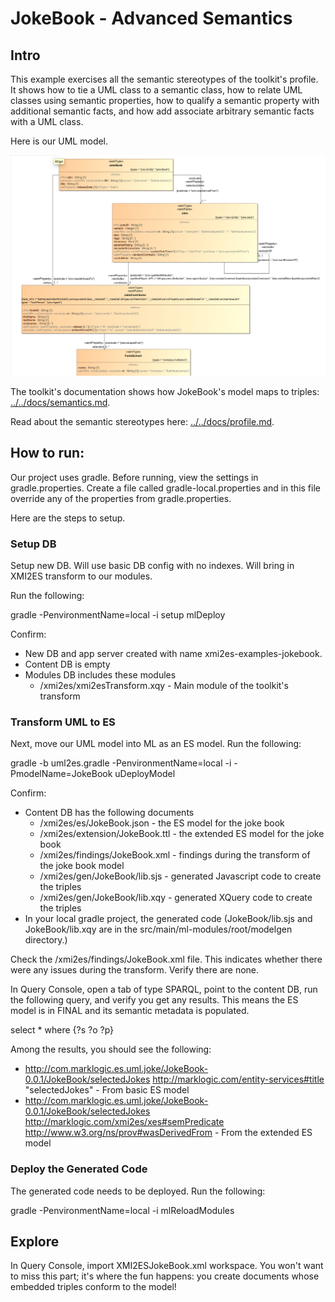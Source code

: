 # JokeBook - Advanced Semantics

## Intro
This example exercises all the semantic stereotypes of the toolkit's profile. It shows how to tie a UML class to a semantic class, how to relate UML classes using semantic properties, how to qualify a semantic property with additional semantic facts, and how add associate arbitrary semantic facts with a UML class.

Here is our UML model. 

![JokeBook](../umlModels/JokeBook.png)

The toolkit's documentation shows how JokeBook's model maps to triples: [../../docs/semantics.md](../../docs/semantics.md).

Read about the semantic stereotypes here: [../../docs/profile.md](../../docs/profile.md).

## How to run:

Our project uses gradle. Before running, view the settings in gradle.properties. Create a file called gradle-local.properties and in this file override any of the properties from gradle.properties.

Here are the steps to setup.

### Setup DB
Setup new DB. Will use basic DB config with no indexes. Will bring in XMI2ES transform to our modules.

Run the following:

gradle -PenvironmentName=local -i setup mlDeploy

Confirm:
- New DB and app server created with name xmi2es-examples-jokebook.
- Content DB is empty
- Modules DB includes these modules
  * /xmi2es/xmi2esTransform.xqy - Main module of the toolkit's transform

### Transform UML to ES
Next, move our UML model into ML as an ES model. Run the following:

gradle -b uml2es.gradle -PenvironmentName=local -i -PmodelName=JokeBook uDeployModel 

Confirm:
- Content DB has the following documents
	* /xmi2es/es/JokeBook.json - the ES model for the joke book
	* /xmi2es/extension/JokeBook.ttl - the extended ES model for the joke book
	* /xmi2es/findings/JokeBook.xml - findings during the transform of the joke book model
	* /xmi2es/gen/JokeBook/lib.sjs - generated Javascript code to create the triples
	* /xmi2es/gen/JokeBook/lib.xqy - generated XQuery code to create the triples
- In your local gradle project, the generated code (JokeBook/lib.sjs and JokeBook/lib.xqy are in the src/main/ml-modules/root/modelgen directory.)

Check the /xmi2es/findings/JokeBook.xml file. This indicates whether there were any issues during the transform. Verify there are none.

In Query Console, open a tab of type SPARQL, point to the content DB, run the following query, and verify you get any results. This means the ES model is in FINAL and its semantic metadata is populated.

select * where {?s ?o ?p}

Among the results, you should see the following:
- <http://com.marklogic.es.uml.joke/JokeBook-0.0.1/JokeBook/selectedJokes>	<http://marklogic.com/entity-services#title>	"selectedJokes" - From basic ES model
- <http://com.marklogic.es.uml.joke/JokeBook-0.0.1/JokeBook/selectedJokes>	<http://marklogic.com/xmi2es/xes#semPredicate>	<http://www.w3.org/ns/prov#wasDerivedFrom> - From the extended ES model

### Deploy the Generated Code
The generated code needs to be deployed. Run the following:

gradle -PenvironmentName=local -i mlReloadModules 

## Explore
In Query Console, import XMI2ESJokeBook.xml workspace. You won't want to miss this part; it's where the fun happens: you create documents whose embedded triples conform to the model! 
